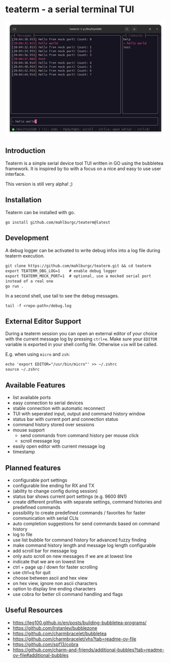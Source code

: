 # teaterm - a serial terminal TUI

![alt text](preview.png)

## Introduction

Teaterm is a simple serial device tool TUI written in GO using the bubbletea framework. It is inspired by tio with a focus on a nice and easy to use user interface.

This version is still very alpha! ;)

## Installation

Teaterm can be installed with go.

```shell
go install github.com/mahlburgc/teaterm@latest
```

## Development

A debug logger can be activated to write debug infos into a log file during teaterm execution.

```shell
git clone https://github.com/mahlburgc/teaterm.git && cd teaterm
export TEATERM_DBG_LOG=1    # enable debug logger
export TEATERM_MOCK_PORT=1  # optional, use a mocked serial port instead of a real one
go run .
```

In a second shell, use tail to see the debug messages.
```shell
tail -f <repo-path>/debug.log
```

## External Editor Support

During a teaterm session you can open an external editor of your choice with the current message log by pressing `ctrl+e`. Make sure your `EDITOR` variable is exported in your shell config file. Otherwise `vim` will be called.

E.g. when using `micro` and `zsh`:

```shell
echo 'export EDITOR="/usr/bin/micro"' >> ~/.zshrc
source ~/.zshrc
```

## Available Features

- list available ports
- easy connection to serial devices
- stable connection with automatic reconnect
- TUI with seperated input, output and command history window
- status bar with current port and connection status
- command history stored over sessions
- mouse support
    - send commands from command history per mouse click
    - scroll message log
- easily open editor with current message log
- timestamp

## Planned features

- configurable port settings
- configurable line ending for RX and TX
- (ability to change config during session)
- status bar shows current port settings (e.g. 9600 8N1)
- create different profiles with separate settings, command histories and predefined commands
- possibility to create predefined commands / favorites for faster communication with serial CLIs
- auto completion suggestions for send commands based on command history
- log to file
- use list bubble for command history for advanced fuzzy finding
- make command history length and message log length configurable
- add scroll bar for message log
- only auto scroll on new messages if we are at lowest line
- indicate that we are on lowest line
- ctrl + page up / down for faster scrolling
- use ctrl+q for quit
- choose between ascii and hex view
- on hex view, ignore non ascii characters
- option to display line ending characters
- use cobra for better cli command handling and flags

## Useful Resources
- https://leg100.github.io/en/posts/building-bubbletea-programs/
- https://github.com/lrstanley/bubblezone
- https://github.com/charmbracelet/bubbletea
- https://github.com/charmbracelet/vhs?tab=readme-ov-file
- https://github.com/spf13/cobra
- https://github.com/charm-and-friends/additional-bubbles?tab=readme-ov-file#additional-bubbles